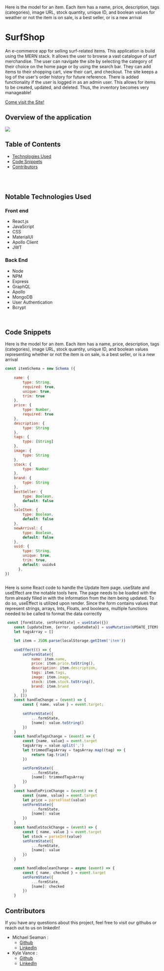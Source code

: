 Here is the model for an item.  Each item has a name, price, description, tags (categories), image URL, stock quantity, unique ID, and boolean values for weather or not the item is on sale, is a best seller, or is a new arrival
# SurfShop

An e-commerce app for selling surf-related items.
This application is build using the MERN stack. It allows the user to browse a vast catalogue of surf merchandise. The user can navigate the site by selecting the category of their choice on the home page or by using the search bar.  They can add items to their shopping cart, view their cart, and checkout.  The site keeps a log of the user's order history for future reference.  There is added functionality if the user is logged in as an admin user.  This allows for items to be created, updated, and deleted.  Thus, the inventory becomes very manageable!



[Come visit the Site!](https://surfshop.herokuapp.com/)
## Overview of the application
<img src="client/src/images/surfShopOverview.gif">

  ## Table of Contents
  * [Technologies Used](#notable-technologies-used)
  * [Code Snippets](#code-snippets)<br />
  * [Contributors](#contributors)<br />
​
  

​
  ## Notable Technologies Used
  ### Front end
  - React.js
  - JavaScript
  - CSS
  - MaterialUI
  - Apollo Client
  - JWT
  ### Back End
  - Node
  - NPM
  - Express
  - GraphQL
  - Apollo
  - MongoDB
  - User Authentication
  - Bcrypt

​
  ## Code Snippets
Here is the model for an item.  Each item has a name, price, description, tags (categories), image URL, stock quantity, unique ID, and boolean values representing whether or not the item is on sale, is a best seller, or is a new arrival
```javascript
const itemSchema = new Schema ({
   
    name: {
        type: String,
        required: true,
        unique: true,
        trim: true
    },
    price: {
        type: Number,
        required: true
    },
    description: {
        type: String
    },
    tags: {
        type: [String]
    },
    image: {
        type: String
    },
    stock: {
        type: Number
    },
    brand: {
        type: String
    },
    bestSeller: {
        type: Boolean,
        default: false
    },
    saleItem: {
        type: Boolean,
        default: false
    },
    newArrival: {
        type: Boolean,
        default: false
    },
    uuid: {
        type: String,
        unique: true,
        trim: true,
        default: uuidv4
      },
})
  
```
Here is some React code to handle the Update Item page.  useState and useEffect are the notable tools here. The page needs to be loaded with the form already filled in with the information from the item being updated.  To do so, useEffect is utilized upon render. Since the form contains values that represent strings, arrays, Ints, Floats, and booleans, multiple functions needed to be called to format the data correctly
```javascript
 const [formState, setFormState] = useState({})
    const [updateItem, {error, updateData}] = useMutation(UPDATE_ITEM)
    let tagsArray = []

    let item = JSON.parse(localStorage.getItem('item'))
    
    useEffect(() => {
        setFormState({
            name: item.name,
            price: item.price.toString(),
            description: item.description,
            tags: item.tags,
            image: item.image,
            stock: item.stock.toString(),
            brand: item.brand
        })
    }, [])
    const handleChange = (event) => {
        const { name, value } = event.target;
        
        setFormState({
            ...formState,
            [name]: value.toString()
        })
    }
    const handleTagsChange = (event) => {
        const {name, value} = event.target
        tagsArray = value.split(',')
        let trimmedTagsArray = tagsArray.map((tag) => {
            return tag.trim()
        })

        setFormState({
            ...formState,
            [name]: trimmedTagsArray
        })
    }
    const handlePriceChange = (event) => {
        const {name, value} = event.target
        let price = parseFloat(value)
        setFormState({
            ...formState,
            [name]: value
        })
    }
    const handleStockChange = (event) => {
        const { name, value } = event.target
        let stock = parseInt(value)
        setFormState({
            ...formState,
            [name]: value
        })
    }

    const handleBooleanChange = async (event) => {
        const { name, checked } = event.target
        setFormState({
            ...formState,
            [name]: checked
        })
    }
```

    
    
  ## Contributors
If you have any questions about this project, feel free to visit our githubs or reach out to us on linkedIn!
* Michael Seaman :
    * [Github](https://github.com/mseaman26)
    * [LinkedIn](https://www.linkedin.com/in/michael-seaman-120a59250/)
* Kyle Vance :
    * [Github](https://github.com/KVance1010)
    * [LinkedIn](https://www.linkedin.com/in/kyle-s-vance/)
